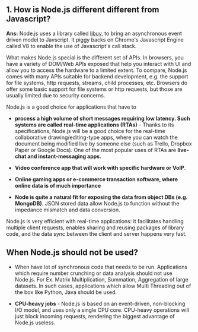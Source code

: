 ## 1. How is Node.js different different from Javascript?

__Ans:__ Node.js uses a library called [libuv](https://github.com/libuv/libuv), to bring an asynchronous event driven model to Javscript. It piggy backs on Chrome's Javascript Engine called V8 to enable the use of Javascript's call stack.

What makes Node.js special is the different set of APIs. In browsers, you have a variety of DOM/Web APIs exposed that help you interact with UI and allow you to access the hardware to a limited extent. To compare, Node.js comes with many APIs suitable for backend development, e.g. the support for file systems, http requests, streams, child processes, etc. Browsers do offer some basic support for file systems or http requests, but those are usually limited due to security concerns.

Node.js is a good choice for applications that have to

 - **process a high volume of short messages requiring low latency. Such systems are called real-time applications (RTAs)** - Thanks to its specifications, Node.js will be a good choice for the real-time collaborative drawing/editing-type apps, where you can watch the document being modified live by someone else (such as Trello, Dropbox Paper or Google Docs). One of the most popular uses of RTAs are **live-chat and instant-messaging apps**.

 - **Video conference app that will work with specific hardware or VoIP**.

 - **Online gaming apps or e-commerce transaction software, where online data is of much importance**

- **Node is quite a natural fit for exposing the data from object DBs (e.g. MongoDB)**. JSON stored data allow Node.js to function without the impedance mismatch and data conversion.

Node.js is very efficient with real-time applications: it facilitates handling multiple client requests, enables sharing and reusing packages of library code, and the data sync between the client and server happens very fast.

## When Node.js should not be used?

- When have lot of synchronous code that needs to be run. Applications which require  number crunching or data analysis should not use Node.js. For Ex. Matrix Multiplication, Summation, Aggregation of large datasets. In such cases, applications which allow Multi Threading out of the box like Python, Java should be used.

- **CPU-heavy jobs** - Node.js is based on an event-driven, non-blocking I/O model, and uses only a single CPU core. CPU-heavy operations will just block incoming requests, rendering the biggest advantage of Node.js useless.

